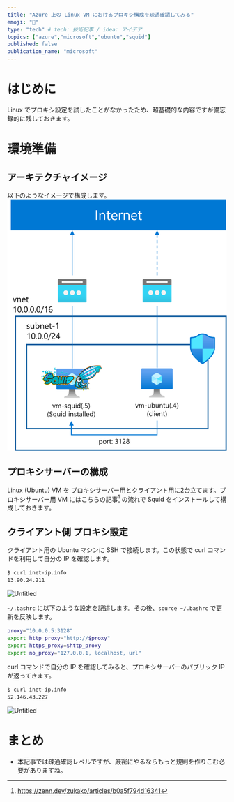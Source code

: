 ```yaml
---
title: "Azure 上の Linux VM におけるプロキシ構成を疎通確認してみる"
emoji: "📑"
type: "tech" # tech: 技術記事 / idea: アイデア
topics: ["azure","microsoft","ubuntu","squid"]
published: false
publication_name: "microsoft"
---
```

# はじめに
Linux でプロキシ設定を試したことがなかったため、超基礎的な内容ですが備忘録的に残しておきます。

# 環境準備

## アーキテクチャイメージ
以下のようなイメージで構成します。
![](/images/20240115-linux-proxy-usage/lin-proxy.png)

## プロキシサーバーの構成

Linux (Ubuntu) VM を プロキシサーバー用とクライアント用に2台立てます。プロキシサーバー用 VM にはこちらの記事[^1] の流れで Squid をインストールして構成しておきます。

[^1]: https://zenn.dev/zukako/articles/b0a5f794d16341

## クライアント側 プロキシ設定

クライアント用の Ubuntu マシンに SSH で接続します。この状態で curl コマンドを利用して自分の IP を確認します。

```bash
$ curl inet-ip.info
13.90.24.211
```

![Untitled](https://prod-files-secure.s3.us-west-2.amazonaws.com/16b9472a-7a29-4019-8d51-6ef938e159e9/34afba25-54ae-4e1f-b3b5-7173dc1c65fa/Untitled.png)

`~/.bashrc` に以下のような設定を記述します。その後、`source ~/.bashrc` で更新を反映します。

```bash
proxy="10.0.0.5:3128"
export http_proxy="http://$proxy"
export https_proxy=$http_proxy
export no_proxy="127.0.0.1, localhost, url"
```

curl コマンドで自分の IP を確認してみると、プロキシサーバーのパブリック IP が返ってきます。

```bash
$ curl inet-ip.info
52.146.43.227
```

![Untitled](https://prod-files-secure.s3.us-west-2.amazonaws.com/16b9472a-7a29-4019-8d51-6ef938e159e9/28c278ee-52ab-48f7-8386-9598ad586106/Untitled.png)

# まとめ

- 本記事では疎通確認レベルですが、厳密にやるならもっと規則を作りこむ必要がありますね。